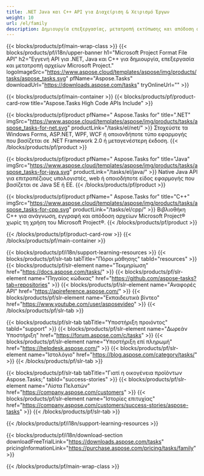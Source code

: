 ```yaml
---
title: .NET Java και C++ API για Διαχείριση & Χειρισμό Έργων 
weight: 10
url: /el/family
description: Δημιουργία επεξεργασίας, μετατροπή εκτύπωσης και απόδοση αρχείων Microsoft Project MPP MPT MPX XML σε εφαρμογές .NET & Java χρησιμοποιώντας τη σχετική βιβλιοθήκη χωρίς εγκατεστημένο το MS Project
---
```


{{< blocks/products/pf/main-wrap-class >}}
{{< blocks/products/pf/i18n/upper-banner h1="Microsoft Project Format File API" h2="Εγγενή API για .NET, Java και C++ για δημιουργία, επεξεργασία και μετατροπή αρχείων Microsoft Project." logoImageSrc="https://www.aspose.cloud/templates/aspose/img/products/tasks/aspose_tasks.svg" pfName="Aspose.Tasks" downloadUrl="https://downloads.aspose.com/tasks" tryOnlineUrl="" >}}

{{< blocks/products/pf/main-container >}}
{{< blocks/products/pf/product-card-row title="Aspose.Tasks High Code APIs Include" >}}

{{< blocks/products/pf/product pfName=" Aspose.Tasks for" title=".NET" imgSrc="https://www.aspose.cloud/templates/aspose/img/products/tasks/aspose_tasks-for-net.svg" productLink="/tasks/el/net/" >}}
Στοχεύστε τα Windows Forms, ASP.NET, WPF, WCF ή οποιονδήποτε τύπο εφαρμογής που βασίζεται σε .NET Framework 2.0 ή μεταγενέστερη έκδοση.
{{< /blocks/products/pf/product >}}

{{< blocks/products/pf/product pfName=" Aspose.Tasks for" title="Java" imgSrc="https://www.aspose.cloud/templates/aspose/img/products/tasks/aspose_tasks-for-java.svg" productLink="/tasks/el/java/" >}}
Native Java API για επιτραπέζιους υπολογιστές, web ή οποιοδήποτε είδος εφαρμογής που βασίζεται σε Java SE ή EE.
{{< /blocks/products/pf/product >}}

{{< blocks/products/pf/product pfName=" Aspose.Tasks for" title="C++" imgSrc="https://www.aspose.cloud/templates/aspose/img/products/tasks/aspose_tasks-for-cpp.svg" productLink="/tasks/el/cpp/" >}}
Βιβλιοθήκη C++ για ανάγνωση, εγγραφή και απόδοση αρχείων Microsoft Project® χωρίς τη χρήση του Microsoft Project®.
{{< /blocks/products/pf/product >}}

{{< /blocks/products/pf/product-card-row >}}
{{< /blocks/products/pf/main-container >}}

{{< blocks/products/pf/i18n/support-learning-resources >}}
{{< blocks/products/pf/slr-tab tabTitle="Πόροι μάθησης" tabId="resources" >}}
{{< blocks/products/pf/slr-element name="Τεκμηρίωση" href="https://docs.aspose.com/tasks/" >}}
{{< blocks/products/pf/slr-element name="Πηγαίος κώδικας" href="https://github.com/aspose-tasks?tab=repositories" >}}
{{< blocks/products/pf/slr-element name="Αναφορές API" href="https://apireference.aspose.com/" >}}
{{< blocks/products/pf/slr-element name="Εκπαιδευτικά βίντεο" href="https://www.youtube.com/user/asposevideo" >}}
{{< /blocks/products/pf/slr-tab >}}

{{< blocks/products/pf/slr-tab tabTitle="Υποστήριξη προιόντος" tabId="support" >}}
{{< blocks/products/pf/slr-element name="Δωρεάν Υποστήριξη" href="https://forum.aspose.com/c/tasks" >}}
{{< blocks/products/pf/slr-element name="Υποστήριξη επί πληρωμή" href="https://helpdesk.aspose.com/" >}}
{{< blocks/products/pf/slr-element name="Ιστολόγιο" href="https://blog.aspose.com/category/tasks/" >}}
{{< /blocks/products/pf/slr-tab >}}

{{< blocks/products/pf/slr-tab tabTitle="Γιατί η οικογένεια προϊόντων Aspose.Tasks;" tabId="success-stories" >}}
{{< blocks/products/pf/slr-element name="Λίστα Πελατών" href="https://company.aspose.com/customers" >}}
{{< blocks/products/pf/slr-element name="Ιστορίες επιτυχίας" href="https://company.aspose.com/customers/success-stories/aspose-tasks" >}}
{{< /blocks/products/pf/slr-tab >}}

{{< /blocks/products/pf/i18n/support-learning-resources >}}

{{< blocks/products/pf/i18n/download-section downloadFreeTrialLink="https://downloads.aspose.com/tasks" pricingInformationLink="https://purchase.aspose.com/pricing/tasks/family" >}}

{{< /blocks/products/pf/main-wrap-class >}}